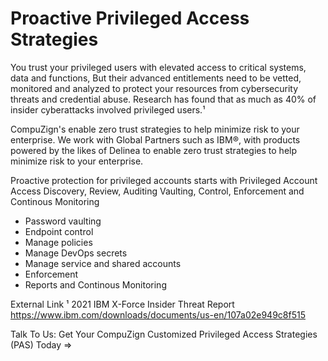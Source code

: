Proactive Privileged Access Strategies
======================================
You trust your privileged users with elevated access to critical systems, data and functions,
But their advanced entitlements need to be vetted, monitored and analyzed to protect your resources 
from cybersecurity threats and credential abuse. 
Research has found that as much as 40% of insider cyberattacks involved privileged users.¹

CompuZign's enable zero trust strategies to help minimize risk to your enterprise.
We work with Global Partners such as IBM®, with products powered by the likes of Delinea to enable 
zero trust strategies to help minimize risk to your enterprise.

Proactive protection for privileged accounts starts with Privileged Account Access Discovery, Review, Auditing
Vaulting, Control, Enforcement and Continous Monitoring

* Password vaulting
* Endpoint control
* Manage policies
* Manage DevOps secrets
* Manage service and shared accounts
* Enforcement
* Reports and Continous Monitoring


External Link
¹ 2021 IBM X-Force Insider Threat Report
https://www.ibm.com/downloads/documents/us-en/107a02e949c8f515


Talk To Us: Get Your CompuZign Customized Privileged Access Strategies (PAS) Today =>